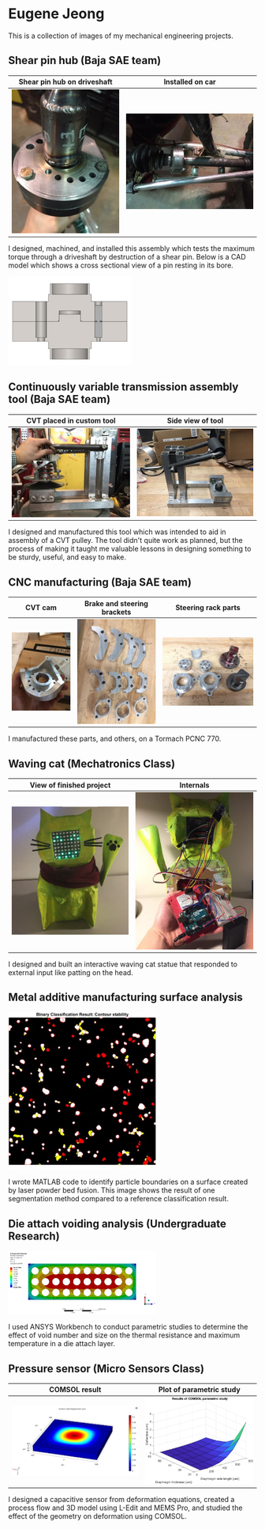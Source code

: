 # Eugene Jeong
This is a collection of images of my mechanical engineering projects.

## Shear pin hub (Baja SAE team)

Shear pin hub on driveshaft | Installed on car
-- | --
<img src="images/shearhub1.jpg" width=250> | <img src="images/shearhub2.jpg" width=300>

I designed, machined, and installed this assembly which tests the maximum torque through a driveshaft by destruction of a shear pin. Below is a CAD model which shows a cross sectional view of a pin resting in its bore.

<img src="images/shearhub3.jpg" width=250>

## Continuously variable transmission assembly tool (Baja SAE team)

CVT placed in custom tool | Side view of tool
-- | --
<img src="images/tool1.jpg" width=300> | <img src="images/tool2.jpg" width=300>

I designed and manufactured this tool which was intended to aid in assembly of a CVT pulley. The tool didn't quite work as planned, but the process of making it taught me valuable lessons in designing something to be sturdy, useful, and easy to make.

## CNC manufacturing (Baja SAE team)

CVT cam | Brake and steering brackets | Steering rack parts
-- | -- | --
<img src="images/cnc1.jpg" width=200> | <img src="images/cnc2.jpg" width=250> | <img src="images/cnc3.jpg" width=300>

I manufactured these parts, and others, on a Tormach PCNC 770.

## Waving cat (Mechatronics Class)

View of finished project | Internals
-- | --
<img src="images/cat1.jpg" width=300> | <img src="images/cat2.jpg" width=300>

I designed and built an interactive waving cat statue that responded to external input like patting on the head.

## Metal additive manufacturing surface analysis

<img src="images/surface1.jpg" width=300>

I wrote MATLAB code to identify particle boundaries on a surface created by laser powder bed fusion. This image shows the result of one segmentation method compared to a reference classification result.

## Die attach voiding analysis (Undergraduate Research)

<img src="images/thermal1.jpg" width=300>

I used ANSYS Workbench to conduct parametric studies to determine the effect of void number and size on the thermal resistance and maximum temperature in a die attach layer.

## Pressure sensor (Micro Sensors Class)

COMSOL result | Plot of parametric study
-- | --
<img src="images/sensor1.jpg" width=300> | <img src="images/sensor2.jpg" width=250>

I designed a capacitive sensor from deformation equations, created a process flow and 3D model using L-Edit and MEMS Pro, and studied the effect of the geometry on deformation using COMSOL.

